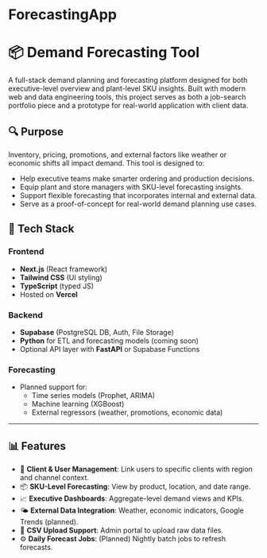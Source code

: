 # ForecastingApp
# 📦 Demand Forecasting Tool

A full-stack demand planning and forecasting platform designed for both executive-level overview and plant-level SKU insights. Built with modern web and data engineering tools, this project serves as both a job-search portfolio piece and a prototype for real-world application with client data.

## 🔍 Purpose

Inventory, pricing, promotions, and external factors like weather or economic shifts all impact demand. This tool is designed to:
- Help executive teams make smarter ordering and production decisions.
- Equip plant and store managers with SKU-level forecasting insights.
- Support flexible forecasting that incorporates internal and external data.
- Serve as a proof-of-concept for real-world demand planning use cases.

## 🧱 Tech Stack

### Frontend
- **Next.js** (React framework)
- **Tailwind CSS** (UI styling)
- **TypeScript** (typed JS)
- Hosted on **Vercel**

### Backend
- **Supabase** (PostgreSQL DB, Auth, File Storage)
- **Python** for ETL and forecasting models (coming soon)
- Optional API layer with **FastAPI** or Supabase Functions

### Forecasting
- Planned support for:
  - Time series models (Prophet, ARIMA)
  - Machine learning (XGBoost)
  - External regressors (weather, promotions, economic data)

---

## 📊 Features

- 📁 **Client & User Management**: Link users to specific clients with region and channel context.
- 📦 **SKU-Level Forecasting**: View by product, location, and date range.
- 📈 **Executive Dashboards**: Aggregate-level demand views and KPIs.
- 🌤 **External Data Integration**: Weather, economic indicators, Google Trends (planned).
- 🔄 **CSV Upload Support**: Admin portal to upload raw data files.
- ⚙️ **Daily Forecast Jobs**: (Planned) Nightly batch jobs to refresh forecasts.
